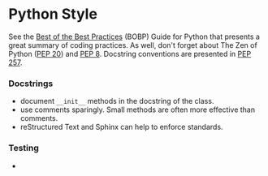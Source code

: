 # Python Style

See the
[Best of the Best Practices](https://gist.github.com/sloria/7001839)
(BOBP) Guide for Python that presents a great summary of coding
practices. As well, don't forget about The Zen of Python
([PEP 20](https://gist.github.com/sloria/7001839)) and
[PEP 8](https://www.python.org/dev/peps/pep-0008/). Docstring
conventions are presented in
[PEP 257](https://www.python.org/dev/peps/pep-0257/).


### Docstrings
- document `__init__` methods in the docstring of the class.
- use comments sparingly. Small methods are often more effective than comments.
- reStructured Text and Sphinx can help to enforce standards.

### Testing
-
